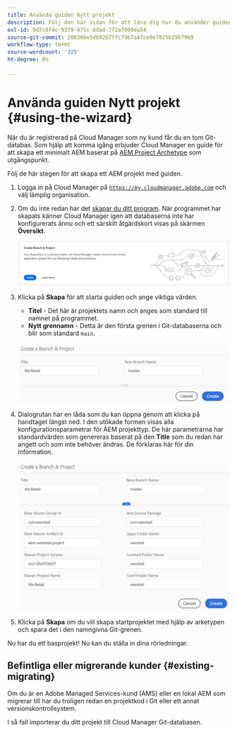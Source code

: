 ```yaml
---
title: Använda guiden Nytt projekt
description: Följ den här sidan för att lära dig hur du använder guiden för att skapa ett AEM
exl-id: 9d7c6f4c-9379-471c-8dad-772a7099da54
source-git-commit: 200366e5db92b7ffc79b7a47ce8e7825b29b7969
workflow-type: tm+mt
source-wordcount: '325'
ht-degree: 0%

---
```



# Använda guiden Nytt projekt {#using-the-wizard}

När du är registrerad på Cloud Manager som ny kund får du en tom Git-databas. Som hjälp att komma igång erbjuder Cloud Manager en guide för att skapa ett minimalt AEM baserat på [AEM Project Archetype](https://github.com/Adobe-Marketing-Cloud/aem-project-archetype) som utgångspunkt.

Följ de här stegen för att skapa ett AEM projekt med guiden.

1. Logga in på Cloud Manager på [`https://my.cloudmanager.adobe.com`](https://my.cloudmanager.adobe.com) och välj lämplig organisation.

1. Om du inte redan har det [skapar du ditt program](program-setup.md). När programmet har skapats känner Cloud Manager igen att databaserna inte har konfigurerats ännu och ett särskilt åtgärdskort visas på skärmen **Översikt**.

   ![Skapa projekt-CTA](/help/assets/image2018-10-3_14-29-44.png)

1. Klicka på **Skapa** för att starta guiden och ange viktiga värden.

   * **Titel** - Det här är projektets namn och anges som standard till namnet på programmet.
   * **Nytt grennamn** - Detta är den första grenen i Git-databaserna och blir som standard `main`.

   ![Projektvärden](/help/assets/screen_shot_2018-10-08at55825am.png)

1. Dialogrutan har en låda som du kan öppna genom att klicka på handtaget längst ned. I den utökade formen visas alla konfigurationsparametrar för AEM projekttyp. De här parametrarna har standardvärden som genereras baserat på den **Title** som du redan har angett och som inte behöver ändras. De förklaras här för din information.

   ![Detaljerade parametrar för arketyp](/help/assets/screen_shot_2018-10-08at60032am.png)

1. Klicka på **Skapa** om du vill skapa startprojektet med hjälp av arketypen och spara det i den namngivna Git-grenen.

Nu har du ett basprojekt! Nu kan du ställa in dina rörledningar.

## Befintliga eller migrerande kunder {#existing-migrating}

Om du är en Adobe Managed Services-kund (AMS) eller en lokal AEM som migrerar till har du troligen redan en projektkod i Git eller ett annat versionskontrollsystem.

I så fall importerar du ditt projekt till Cloud Manager Git-databasen.
